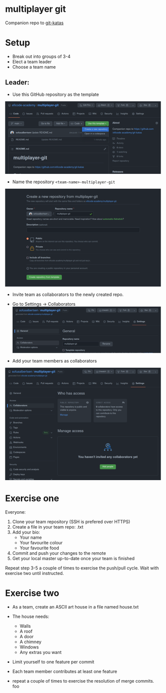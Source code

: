 # multiplayer git
Companion repo to [git-katas](ttps://github.com/eficode-academy/git-katas)

# Setup
* Break out into groups of 3-4
* Elect a team leader
* Choose a team name

## Leader:
* Use this GitHub repository as the template

![alt](img/use-template.png)

* Name the repository `<team-name>-multiplayer-git`

![alt](img/create-repo.png)

* Invite team as collaborators to the newly created repo.
* Go to Settings -> Collaborators
![alt](img/settings.png)

* Add your team members as collaborators

![alt](img/collaborators.png)


# Exercise one

Everyone:
1. Clone your team repository (SSH is prefered over HTTPS)
1. Create a file in your team repo:
	<my-name>.txt
1. Add your bio:
	* Your name
	* Your favourite colour
	* Your favourite food
1. Commit and push your changes to the remote
1. Get your local master up-to-date once your team is finished

Repeat step 3-5 a couple of times to exercise the push/pull cycle.
Wait with exercise two until instructed.
# Exercise two

* As a team, create an ASCII art house in a file named house.txt
* The house needs:
  * Walls
  * A roof
  * A door
  * A chimney
  * Windows
  * Any extras you want

* Limit yourself to one feature per commit

* Each team member contributes at least one feature
  
* repeat a couple of times to exercise the resolution of merge commits.
foo
